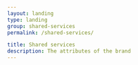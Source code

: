 ```yaml
---
layout: landing
type: landing
group: shared-services
permalink: /shared-services/

title: Shared services
description: The attributes of the brand
---
```

